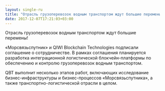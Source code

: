 ```yaml
---
layout: single-ru
title: "Отрасль грузоперевозок водным транспортом ждут большие перемены!"
date: 2017-12-07T17:21:03+03:00
---
```


Отрасль грузоперевозок водным транспортом ждут большие перемены! 

«Морсвязьспутник» и QIWI Blockchain Technologies подписали соглашение о сотрудничестве. В рамках соглашения планируется разработка интеграционной логистической блокчейн-платформы по обеспечению и контролю грузоперевозок водным транспортом. 

QBT выполнит несколько этапов работ, включающих исследование бизнес-инфраструктуры и бизнес-процессов «Морсвязьспутника», а также транспортно-логистической отрасли в целом.

